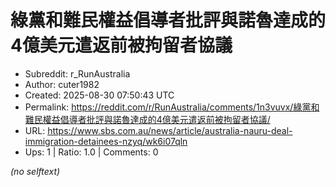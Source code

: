 # 綠黨和難民權益倡導者批評與諾魯達成的4億美元遣返前被拘留者協議

- Subreddit: r_RunAustralia
- Author: cuter1982
- Created: 2025-08-30 07:50:43 UTC
- Permalink: https://reddit.com/r/RunAustralia/comments/1n3vuvx/綠黨和難民權益倡導者批評與諾魯達成的4億美元遣返前被拘留者協議/
- URL: https://www.sbs.com.au/news/article/australia-nauru-deal-immigration-detainees-nzyq/wk6i07qln
- Ups: 1 | Ratio: 1.0 | Comments: 0

_(no selftext)_
